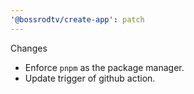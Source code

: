 ```yaml
---
'@bossrodtv/create-app': patch
---
```


Changes

- Enforce `pnpm` as the package manager.
- Update trigger of github action.
